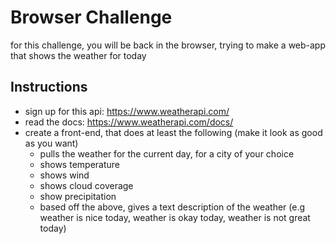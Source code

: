 # Browser Challenge

for this challenge, you will be back in the browser, trying to make a web-app that shows the weather for today

## Instructions

- sign up for this api: https://www.weatherapi.com/
- read the docs: https://www.weatherapi.com/docs/
- create a front-end, that does at least the following (make it look as good as you want)
  - pulls the weather for the current day, for a city of your choice
  - shows temperature
  - shows wind
  - shows cloud coverage
  - show precipitation
  - based off the above, gives a text description of the weather (e.g weather is nice today, weather is okay today, weather is not great today)

